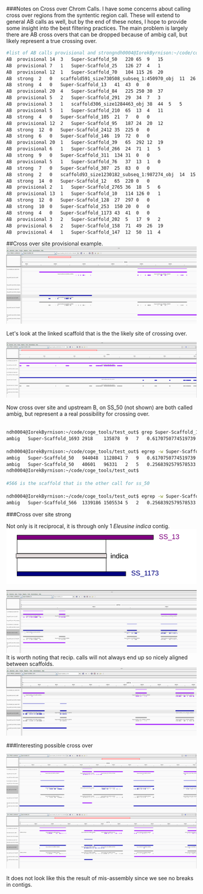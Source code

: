 ###Notes on Cross over Chrom Calls.
I have some concerns about calling  cross over regions from the syntentic region call. 
These will extend to general AB calls as well, but by the end of these notes, I hope to provide some 
insight into the best filtering practices. The main problem is largely there are AB cross overs that can be 
dropped because of ambig call, but likely represent a true crossing over.

```bash
#list of AB calls provisional and strongndh0004@IorekByrnison:~/code/coge_tools/test_out$ egrep '^AB'  bog_sep24_qaccalled_chrom_calls_all.tsv 
AB	provisional	14	3	Super-Scaffold_50	220	65	9	15
AB	provisional	7	1	Super-Scaffold_25	126	27	4	1
AB	provisional	12	1	Super-Scaffold_70	104	115	26	20
AB	strong	2	0	scaffold591_size730508_subseq_1:450970_obj	11	26	0	0
AB	strong	4	0	Super-Scaffold_13	41	43	0	0
AB	provisional	20	4	Super-Scaffold_84	225	250	30	37
AB	provisional	5	2	Super-Scaffold_291	29	34	7	3
AB	provisional	3	1	scaffold306_size1284463_obj	38	44	5	5
AB	provisional	5	1	Super-Scaffold_210	65	13	4	11
AB	strong	4	0	Super-Scaffold_105	21	7	0	0
AB	provisional	12	2	Super-Scaffold_95	187	24	20	12
AB	strong	12	0	Super-Scaffold_2412	35	225	0	0
AB	strong	6	0	Super-Scaffold_146	19	72	0	0
AB	provisional	20	1	Super-Scaffold_39	65	292	12	19
AB	provisional	6	1	Super-Scaffold_266	24	71	1	5
AB	strong	9	0	Super-Scaffold_311	134	31	0	0
AB	provisional	5	1	Super-Scaffold_76	37	13	1	0
AB	strong	7	0	Super-Scaffold_307	25	83	0	0
AB	strong	2	0	scaffold93_size1230182_subseq_1:987274_obj	14	15	0	0
AB	strong	14	0	Super-Scaffold_12	65	220	0	0
AB	provisional	2	1	Super-Scaffold_2765	36	18	5	6
AB	provisional	13	1	Super-Scaffold_10	114	126	0	1
AB	strong	12	0	Super-Scaffold_128	27	297	0	0
AB	strong	10	0	Super-Scaffold_253	150	20	0	0
AB	strong	4	0	Super-Scaffold_1173	43	41	0	0
AB	provisional	3	2	Super-Scaffold_202	5	17	9	2
AB	provisional	6	2	Super-Scaffold_158	71	49	26	19
AB	provisional	4	1	Super-Scaffold_147	12	50	11	4


```

##Cross over site provisional example. 
![Super-Scaffold_10 shown in igv. B calls == blue, A calls == purple, gray == all][ss_50_xo]

Let's look at the linked scaffold that is the the likely site of crossing over. 

![Super-Scaffold_1693 shown in igv. B calls == blue, A calls == purple][ss_1693]



Now cross over site and upstream B, on SS_50 (not shown) are both called ambig, but represent a 
a real possibility for crossing over. 
```bash

ndh0004@IorekByrnison:~/code/coge_tools/test_out$ grep Super-Scaffold_1693 bog_sep24_qaccalled_region_calls.tsv 
ambig	Super-Scaffold_1693	2918	135878	9	7	0.6170750774519739	0.25

ndh0004@IorekByrnison:~/code/coge_tools/test_out$ egrep -w Super-Scaffold_50 bog_sep24_qaccalled_region_calls.tsv| awk '$4<1200000'  
ambig	Super-Scaffold_50	944048	1128041	7	9	0.6170750774519739	0.25
ambig	Super-Scaffold_50	40601	96331	2	5	0.2568392579578533	1.2857142857142858
ndh0004@IorekByrnison:~/code/coge_tools/test_out$ 

#566 is the scaffold that is the other call for ss_50

ndh0004@IorekByrnison:~/code/coge_tools/test_out$ egrep -w Super-Scaffold_566 bog_sep24_qaccalled_region_calls.tsv  A	Super-Scaffold_566	852770	902763	7	1	0.033894853524689295	4.5
ambig	Super-Scaffold_566	1339186	1505534	5	2	0.2568392579578533	1.2857142857142858

```

###Cross over site strong 

Not only is it reciprocal, it is through only 1 *Eleusine indica* contig.
![Connection scheme][ss_13_xo_con]

![Super-Scaffold_13 shown in igv. B calls == blue, A calls == purple][ss_13_xo]
It is worth noting that recip. calls will not always end up so nicely aligned between scaffolds.
![Super-Scaffold_1173 shown in igv. B calls == blue, A calls == purple][ss_1173_xo]


###Interesting possible cross over

![Super-Scaffold_39 shown in igv. B calls == blue, A calls == purple][ss_39_xo]
![Super-Scaffold_95 shown in igv. B calls == blue, A calls == purple][ss_95_xo]

It does not look like this the result of mis-assembly since we see no breaks in contigs.








[ss_1693]:ss_1693.png
[ss_50_xo]:ss_50_xo.png
[ss_13_xo_con]:ss_13_xo_con.png
[ss_13_xo]:ss_13_xo.png
[ss_1173_xo]:ss_1173_xo.png
[ss_39_xo]:ss_39_xo.png
[ss_95_xo]:ss_95_xo.png